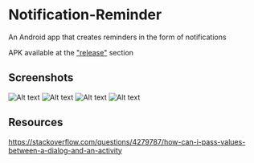 # Notification-Reminder

An Android app that creates reminders in the form of notifications

APK available at the ["release"](https://github.com/alan-lam/Notification-Reminder/releases) section

## Screenshots
![Alt text](/pictures/home.png?raw=true)
![Alt text](/pictures/edit.png?raw=true)
![Alt text](/pictures/after.png?raw=true)
![Alt text](/pictures/notification.png?raw=true)

## Resources
https://stackoverflow.com/questions/4279787/how-can-i-pass-values-between-a-dialog-and-an-activity
